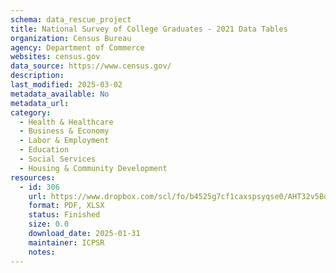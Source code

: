 ```yaml
---
schema: data_rescue_project 
title: National Survey of College Graduates - 2021 Data Tables
organization: Census Bureau
agency: Department of Commerce
websites: census.gov
data_source: https://www.census.gov/
description: 
last_modified: 2025-03-02
metadata_available: No
metadata_url: 
category:
  - Health & Healthcare 
  - Business & Economy 
  - Labor & Employment 
  - Education 
  - Social Services 
  - Housing & Community Development 
resources:
  - id: 306
    url: https://www.dropbox.com/scl/fo/b4525g7cf1caxspsyqse0/AHT32v5BowMGF9DcRQLze8c?rlkey=63i8kdxccbu41vcq2esze9dwi&dl=0
    format: PDF, XLSX
    status: Finished
    size: 0.0
    download_date: 2025-01-31
    maintainer: ICPSR
    notes: 
---
```

